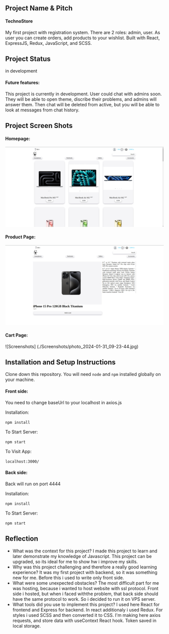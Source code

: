 ## Project Name & Pitch

#### TechnoStore


My first project with registration system. There are 2 roles: admin, user. As user you can create orders, add products to your wishlist. Built with React, ExpressJS, Redux, JavaScript, and SCSS.

## Project Status
in development

#### Future features:

This project is currently in development. User could chat with admins soon. They will be able to open theme, discribe their problems, and admins will answer them. Then chat will be deleted from active, but you will be able to look at messages from chat history.

## Project Screen Shots

#### Homepage:   

![Screenshots](./Screenshots/photo_2024-01-31_09-17-51.jpg)

#### Product Page:

![Screenshots](./Screenshots/photo_2024-01-31_09-22-09.jpg)

#### Cart Page:

![Screenshots] (./Screenshots/photo_2024-01-31_09-23-44.jpg)

## Installation and Setup Instructions

Clone down this repository. You will need `node` and `npm` installed globally on your machine.  

#### Front side:  

You need to change baseUrl to your localhost in axios.js

Installation:

`npm install`  

To Start Server:

`npm start`  

To Visit App:

`localhost:3000/`  

#### Back side:

Back will run on port 4444

Installation:

`npm install`

To Start Server:

`npm start`

## Reflection

  - What was the context for this project?
  		 I made this project to learn and later demonstrate my knowledge of Javascript. This project can be upgraded, so its ideal for me to show hw i improve my skills.
  - Why was this project challenging and therefore a really good learning experience?
  		 It was my first project with backend, so it was something new for me. Before this i used to write only front side.
  - What were some unexpected obstacles?
  		 The most difficult part for me was hosting, because i wanted to host website with ssl protocol. Front side i hosted, but when i faced withthe problem, that back side should have the same protocol to work. So i decided to run it on VPS server.
  - What tools did you use to implement this project?
  		 I used here React for frontend and Express for backend. In react additionaly i used Redux. For styles i used SCSS and then converted it to CSS. I'm making here axios requests, and store data with useContext React hook. Token saved in local storage.